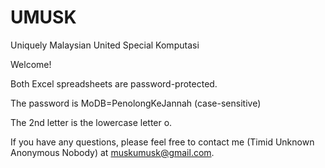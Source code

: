 # UMUSK
Uniquely Malaysian United Special Komputasi

Welcome!

Both Excel spreadsheets are password-protected.

The password is MoDB=PenolongKeJannah (case-sensitive)

The 2nd letter is the lowercase letter o.  

If you have any questions, please feel free to contact me (Timid Unknown Anonymous Nobody) at muskumusk@gmail.com. 
